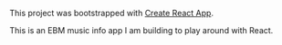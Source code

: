 This project was bootstrapped with [Create React App](https://github.com/facebookincubator/create-react-app).

This is an EBM music info app I am building to play around with React.